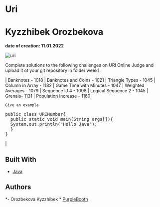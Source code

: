 # Uri
# Kyzzhibek Orozbekova


**date of creation: 11.01.2022**

![uri](https://user-images.githubusercontent.com/94103671/148837628-c106cabc-9a88-494e-9210-0b00b743ba2f.png)

Complete solutions to the following challenges on URI Online Judge and upload it ot your git repository in folder week1.

| Banknotes - 1018
| Banknotes and Coins - 1021
| Triangle Types - 1045
| Column in Array - 1182
| Game Time with Minutes - 1047
| Weighted Averages - 1079
| Sequence IJ 4 - 1098
| Logical Sequence 2 - 1045
| Grenais- 1131
| Population Increase - 1160



```
Give an example
```

<pre>public class URINumber{<br>  public static void main(String args[]){<br>  System.out.println("Hello Java");<br>  }  <br>}</pre>|
## Built With
* [Java](https://www.java.com/ru/) 

## Authors

*- Orozbekova Kyzzhibek * [PurpleBooth](https://github.com/PurpleBooth)
